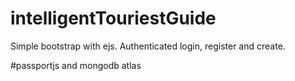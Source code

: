 # intelligentTouriestGuide

Simple bootstrap with ejs.
Authenticated login, register and create.

#passportjs and mongodb atlas
